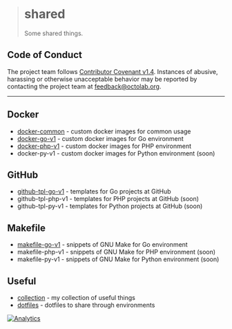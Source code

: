 > # shared
>
> Some shared things.

## Code of Conduct

The project team follows [Contributor Covenant v1.4](http://contributor-covenant.org/version/1/4/).
Instances of abusive, harassing or otherwise unacceptable behavior may be reported by contacting
the project team at feedback@octolab.org.

---

## Docker

- [docker-common](../../tree/docker-common) - custom docker images for common usage
- [docker-go-v1](../../tree/docker-go-v1) - custom docker images for Go environment
- [docker-php-v1](../../tree/docker-php-v1) - custom docker images for PHP environment
- docker-py-v1 - custom docker images for Python environment (soon)

## GitHub

- [github-tpl-go-v1](../../tree/github-tpl-go-v1) - templates for Go projects at GitHub
- github-tpl-php-v1 - templates for PHP projects at GitHub (soon)
- github-tpl-py-v1 - templates for Python projects at GitHub (soon)

## Makefile

- [makefile-go-v1](../../tree/makefile-go-v1) - snippets of GNU Make for Go environment
- makefile-php-v1 - snippets of GNU Make for PHP environment (soon)
- makefile-py-v1 - snippets of GNU Make for Python environment (soon)

## Useful

- [collection](../../tree/collection) - my collection of useful things
- [dotfiles](../../tree/dotfiles) - dotfiles to share through environments

[![Analytics](https://ga-beacon.appspot.com/UA-109817251-4/shared/master:readme)](https://github.com/igrigorik/ga-beacon)
